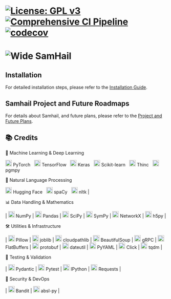 # [![License: GPL v3](https://img.shields.io/badge/License-GPLv3-blue.svg)](https://www.gnu.org/licenses/gpl-3.0)&nbsp;&nbsp;[![Comprehensive CI Pipeline](https://github.com/axonow/Samhail/actions/workflows/ci.yaml/badge.svg)](https://github.com/axonow/Samhail/actions/workflows/ci.yaml)&nbsp;&nbsp;[![codecov](https://codecov.io/gh/axonow/Samhail/graph/badge.svg?token=M523VE16SW)](https://codecov.io/gh/axonow/Samhail)


# ![Wide SamHail](https://github.com/user-attachments/assets/ea274ca9-054a-43a3-adf4-ba0ce22700c1)

## Installation

For detailed installation steps, please refer to the [Installation Guide](./docs/INSTALLATION_GUIDE.md).

## Samhail Project and Future Roadmaps

For details about Samhail, and future plans, please refer to the [Project and Future Plans](./docs/PROJECT.md).

## 📚 Credits

🤖 Machine Learning & Deep Learning

<img src="https://pytorch.org/favicon.ico" width="20"> PyTorch &nbsp; <img src="https://www.tensorflow.org/favicon.ico" width="20"> TensorFlow &nbsp; <img src="https://keras.io/favicon.ico" width="20"> Keras &nbsp; <img src="https://scikit-learn.org/stable/_static/scikit-learn-logo-small.png" width="20"> Scikit-learn &nbsp; <img src="https://thinc.ai/favicon.ico" width="20"> Thinc &nbsp; <img src="https://pgmpy.org/_static/logo.png" width="20"> pgmpy

🧠 Natural Language Processing

<img src="https://huggingface.co/favicon.ico" width="20"> Hugging Face &nbsp; <img src="https://spacy.io/favicon.ico" width="20"> spaCy &nbsp; <img src="https://miro.medium.com/v2/resize:fit:1184/format:webp/1*YM2HXc7f4v02pZBEO8h-qw.png" width="20"> nltk |

📊 Data Handling & Mathematics

| <img src="https://numpy.org/favicon.ico" width="20"> NumPy | <img src="https://pandas.pydata.org/favicon.ico" width="20"> Pandas | <img src="https://scipy.org/favicon.ico" width="20"> SciPy | <img src="https://www.sympy.org/static/favicon.ico" width="20"> SymPy | <img src="https://networkx.org/favicon.ico" width="20"> NetworkX | <img src="https://www.h5py.org/favicon.ico" width="20"> h5py |

🛠️ Utilities & Infrastructure

| <img src="https://python-pillow.org/favicon.ico" width="20"> Pillow | <img src="https://joblib.readthedocs.io/en/latest/_static/favicon.ico" width="20"> joblib | <img src="https://cloudpathlib.drivendata.org/en/stable/_static/favicon.ico" width="20"> cloudpathlib | <img src="https://www.crummy.com/favicon.ico" width="20"> BeautifulSoup | <img src="https://grpc.io/favicon.ico" width="20"> gRPC | <img src="https://google.github.io/flatbuffers/favicon.ico" width="20"> FlatBuffers | <img src="https://developers.google.com/static/protocol-buffers/images/favicon.png" width="20"> protobuf | <img src="https://dateutil.readthedocs.io/en/stable/_static/favicon.ico" width="20"> dateutil | <img src="https://pyyaml.org/favicon.ico" width="20"> PyYAML | <img src="https://palletsprojects.com/favicon.ico" width="20"> Click | <img src="https://tqdm.github.io/favicon.ico" width="20"> tqdm |

🧪 Testing & Validation

| <img src="https://docs.pydantic.dev/en/stable/favicon.ico" width="20"> Pydantic | <img src="https://pytest.org/favicon.ico" width="20"> Pytest | <img src="https://ipython.org/_static/favicon.ico" width="20"> IPython | <img src="https://docs.python-requests.org/en/latest/_static/favicon.ico" width="20"> Requests |

🔐 Security & DevOps

| <img src="https://bandit.readthedocs.io/en/latest/_static/favicon.ico" width="20"> Bandit | <img src="https://abseil.io/favicon.ico" width="20"> absl-py |




